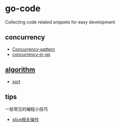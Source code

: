 # go-code
Collecting code related snippets for easy development

## concurrency
- [Concurrency-pattern](concurrency/concurrency-pattern/Readme.md)
- [concurrency-in-go](concurrency/concurrency-in-go/Readme.md)

## [algorithm](./algorithm/Readme.md)
- [sort](./algorithm/sort/Readme.md)


## tips
一些常见的编程小技巧
- [slice相关操作](./tips/slice/main.go)

